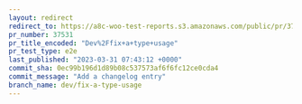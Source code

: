 ```yaml
---
layout: redirect
redirect_to: https://a8c-woo-test-reports.s3.amazonaws.com/public/pr/37531/e2e/index.html
pr_number: 37531
pr_title_encoded: "Dev%2Ffix+a+type+usage"
pr_test_type: e2e
last_published: "2023-03-31 07:43:12 +0000"
commit_sha: 0ec99b196d1d89b08c537573af6f6fc12ce0cda4
commit_message: "Add a changelog entry"
branch_name: dev/fix-a-type-usage
---
```

